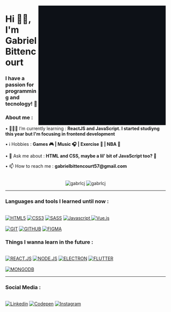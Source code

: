 
<a href="https://storyset.com/people"><img align="right" src="storyset.gif" alt="GIF" title="Gif Storyset"></a>
    
<h1 align="left">Hi 👋🏽, I'm Gabriel Bittencourt</h1>
<h3 align="left">I have a passion for programming and tecnology! 🚀</h3>

<div align="left">
    <h3>About me :</h3>
        <p>• 👨🏽‍💻 I’m currently learning : <b>ReactJS and JavaScript. I started studiyng this year but I'm focusing in frontend development</b></p>
        <p>• ℹ️ Hobbies : <b>Games 🎮 | Music 🎧 | Exercise 🏃 | NBA 🏀</b></p>
        <p>• 💬 Ask me about : <b>HTML and CSS, maybe a lil' bit of JavaScript too? 👀</b></p>
        <p>• 📫 How to reach me : <b>gabrielbittencourt57@gmail.com</b></p>
</div><br>

<div align="center">
    <img height="155em" src="https://github-readme-stats.vercel.app/api?username=gabrlcj&show_icons=true&theme=slateorange&title_color=f34213&text_color=0c0c0c&icon_color=0c0c0c&locale=en&hide_border=true&bg_color=bbb8b2" alt="gabrlcj" />
    <img height="155em" src="https://github-readme-stats.vercel.app/api/top-langs?username=gabrlcj&show_icons=true&theme=slateorange&title_color=f34213&text_color=0c0c0c&icon_color=0c0c0c&layout=compact&hide_border=true&bg_color=bbb8b2" alt="gabrlcj" />
</div>
    
---

<div>
  <h3>Languages and tools I learned until now :</h3><br>
    <a href="https://"><img src="https://img.shields.io/static/v1?label=&message=HTML5&color=%23E34F26&style=for-the-badge&logo=html5&logoColor=whitesmoke" alt="HTML5"></a>
    <a href="https://"><img src="https://img.shields.io/static/v1?label=&message=CSS3&color=%231572B6&style=for-the-badge&logo=css3&logoColor=whitesmoke" alt="CSS3"></a>
    <a href="https://"><img src="https://img.shields.io/static/v1?label=&message=SASS&color=%23CC6699&style=for-the-badge&logo=sass&logoColor=whitesmoke" alt="SASS"></a>
    <a href="https://"><img src="https://img.shields.io/static/v1?label=&message=Javascript&color=%23F7DF1E&style=for-the-badge&logo=javascript&logoColor=grey" alt="Javascript"> </a>
    <a href="https://"><img src="https://img.shields.io/static/v1?label=&message=Vue.js&color=%234FC08D&style=for-the-badge&logo=vue.js&logoColor=grey" alt="Vue.js"></a>
    <br><br>
    <a href="https://"><img src="https://img.shields.io/static/v1?label=&message=GIT&color=%23F05032&style=for-the-badge&logo=git&logoColor=whitesmoke" alt="GIT"></a>
    <a href="https://"><img src="https://img.shields.io/static/v1?label=&message=GITHUB&color=%23181717&style=for-the-badge&logo=github&logoColor=whitesmoke" alt="GITHUB"></a>
    <a href="https://"><img src="https://img.shields.io/static/v1?label=&message=FIGMA&color=%23552d84&style=for-the-badge&logo=figma&logoColor=whitesmoke" alt="FIGMA"></a>
</div>

<div>
  <h3>Things I wanna learn in the future :</h3><br>
    <a href="https://"><img src="https://img.shields.io/static/v1?label=&message=REACT.JS&color=%2361DAFB&style=for-the-badge&logo=react&logoColor=grey" alt="REACT.JS"></a>
    <a href="https://"><img src="https://img.shields.io/static/v1?label=&message=NODE.JS&color=%23339933&style=for-the-badge&logo=node.js&logoColor=whitesmoke" alt="NODE.JS"></a>
    <a href="https://"><img src="https://img.shields.io/static/v1?label=&message=ELECTRON&color=%2347848F&style=for-the-badge&logo=electron&logoColor=whitesmoke" alt="ELECTRON"></a>
    <a href="https://"><img src="https://img.shields.io/static/v1?label=&message=FLUTTER&color=%2302569B&style=for-the-badge&logo=flutter&logoColor=whitesmoke" alt="FLUTTER"></a><br><br>
    <a href="https://"><img src="https://img.shields.io/static/v1?label=&message=MONGODB&color=%2347A248&style=for-the-badge&logo=mongodb&logoColor=whitesmoke" alt="MONGODB"></a>
</div>

___

<div>
  <h3>Social Media :</h3><br>
    <a href="https://www.linkedin.com/in/gabrielbittencourtpenteado/" target="_blank"><img src="https://img.shields.io/static/v1?label=&message=Linkedin&color=darkblue&style=for-the-badge&logo=linkedin&logoColor=whitesmoke" alt="Linkedin"></a>
    <a href="https://codepen.io/gabrlcj" target="_blank"><img src="https://img.shields.io/static/v1?label=&message=Codepen&color=%23000000&style=for-the-badge&logo=codepen&logoColor=whitesmoke" alt="Codepen"></a>
    <a href="https://www.instagram.com/gabrlcj/" target="_blank"><img src="https://img.shields.io/static/v1?label=&message=Instagram&color=lightpink&style=for-the-badge&logo=instagram&logoColor=black" alt="Instagram"></a>
</div>
